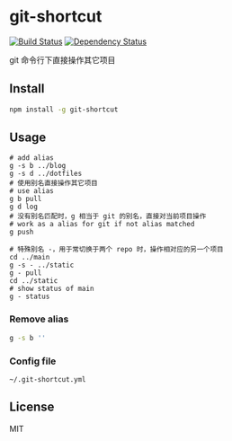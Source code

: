 # git-shortcut

[![Build Status](https://travis-ci.org/yangg/git-shortcut.svg?branch=master)](https://travis-ci.org/yangg/git-shortcut) [![Dependency Status](https://david-dm.org/yangg/git-shortcut.svg)](https://david-dm.org/yangg/git-shortcut)

git 命令行下直接操作其它项目

## Install
```bash
npm install -g git-shortcut
```

## Usage

```
# add alias
g -s b ../blog
g -s d ../dotfiles
# 使用别名直接操作其它项目
# use alias
g b pull
g d log
# 没有别名匹配时，g 相当于 git 的别名，直接对当前项目操作
# work as a alias for git if not alias matched
g push

# 特殊别名 -，用于常切换于两个 repo 时，操作相对应的另一个项目
cd ../main
g -s - ../static
g - pull
cd ../static
# show status of main
g - status
```

### Remove alias
```bash
g -s b ''
```

### Config file
`~/.git-shortcut.yml`


## License
MIT
